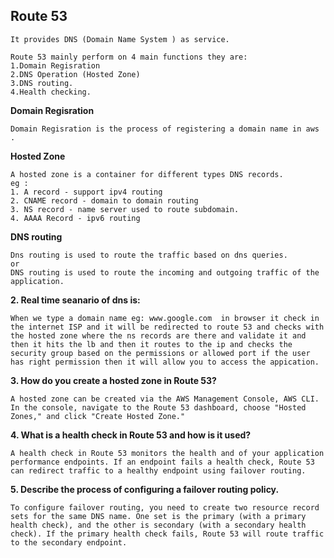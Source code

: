 ## Route 53 
```
It provides DNS (Domain Name System ) as service.

Route 53 mainly perform on 4 main functions they are:
1.Domain Regisration
2.DNS Operation (Hosted Zone)
3.DNS routing.
4.Health checking.
```
**Domain Regisration**
```
Domain Regisration is the process of registering a domain name in aws .
```

**Hosted Zone**
```
A hosted zone is a container for different types DNS records. 
eg :
1. A record - support ipv4 routing
2. CNAME record - domain to domain routing
3. NS record - name server used to route subdomain.
4. AAAA Record - ipv6 routing

```
**DNS routing**
```
Dns routing is used to route the traffic based on dns queries.
or 
DNS routing is used to route the incoming and outgoing traffic of the application.
```

**2. Real time seanario of dns is:**
```
When we type a domain name eg: www.google.com  in browser it check in the internet ISP and it will be redirected to route 53 and checks with the hosted zone where the ns records are there and validate it and then it hits the lb and then it routes to the ip and checks the security group based on the permissions or allowed port if the user has right permission then it will allow you to access the appication.
```

**3. How do you create a hosted zone in Route 53?**
```
A hosted zone can be created via the AWS Management Console, AWS CLI. In the console, navigate to the Route 53 dashboard, choose "Hosted Zones," and click "Create Hosted Zone."
```

**4. What is a health check in Route 53 and how is it used?**
```
A health check in Route 53 monitors the health and of your application performance endpoints. If an endpoint fails a health check, Route 53 can redirect traffic to a healthy endpoint using failover routing.
```

**5.  Describe the process of configuring a failover routing policy.**
```
To configure failover routing, you need to create two resource record sets for the same DNS name. One set is the primary (with a primary health check), and the other is secondary (with a secondary health check). If the primary health check fails, Route 53 will route traffic to the secondary endpoint.
```
